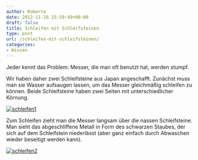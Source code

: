 ```yaml
---
author: Roberto
date: 2012-11-16 15:59:49+00:00
draft: false
title: Schleifen mit Schleifsteinen
type: post
url: /schleifen-mit-schleifsteinen/
categories:
- Wissen
---
```


Jeder kennt das Problem: Messer, die man oft benutzt hat, werden stumpf.

Wir haben daher zwei Schleifsteine aus Japan angeschafft. Zunächst muss man sie Wasser aufsaugen lassen, um das Messer gleichmäßig schleifen zu können. Beide Schleifsteine haben zwei Seiten mit unterschiedlicher Körnung.

[![schleifen1](https://eigenbaukombinat.de/wp-content/uploads/2013/02/schleifen1-300x225.jpg)
](https://eigenbaukombinat.de/wp-content/uploads/2013/02/schleifen1.jpg)

Zum Schleifen zieht man die Messer langsam über die nassen Schleifsteine. Man sieht das abgeschliffene Metall in Form des schwarzen Staubes, der sich auf dem Schleifstein niederlässt (aber ganz einfach durch Abwaschen wieder beseitigt werden kann).

[![schleifen2](https://eigenbaukombinat.de/wp-content/uploads/2013/02/schleifen2-225x300.jpg)
](https://eigenbaukombinat.de/wp-content/uploads/2013/02/schleifen2.jpg)
